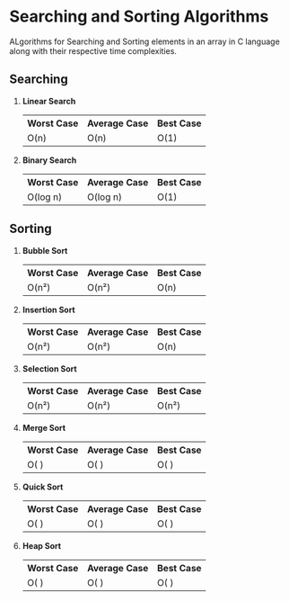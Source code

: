 <h1> Searching and Sorting Algorithms </h1>
<p> ALgorithms for Searching and Sorting elements in an array in C language along with their respective time complexities. </p>

<h2> Searching </h2>
<ol>
  <li><b> Linear Search </b> 
  <table>
    <tr>
      <th>Worst Case</th>
      <th>Average Case</th>
      <th>Best Case</th>
    </tr>
    <tr>
      <td>O(n)</td>
      <td>O(n)</td>
      <td>O(1)</td>
    </tr>
  </table>
  </li>

  <li><b> Binary Search </b>
  <table>
    <tr>
      <th>Worst Case</th>
      <th>Average Case</th>
      <th>Best Case</th>
    </tr>
    <tr>
      <td>O(log n)</td>
      <td>O(log n)</td>
      <td>O(1)</td>
    </tr>
  </table>
  </li>
</ol>


<h2> Sorting </h2>
<ol>
  <li><b> Bubble Sort </b> 
  <table>
    <tr>
      <th>Worst Case</th>
      <th>Average Case</th>
      <th>Best Case</th>
    </tr>
    <tr>
      <td>O(n²)</td>
      <td>O(n²)</td>
      <td>O(n)</td>
    </tr>
  </table>
  </li>
  
   <li><b> Insertion Sort </b>
  <table>
    <tr>
      <th>Worst Case</th>
      <th>Average Case</th>
      <th>Best Case</th>
    </tr>
    <tr>
      <td>O(n²)</td>
      <td>O(n²)</td>
      <td>O(n)</td>
    </tr>
  </table>
  </li>

  <li><b> Selection Sort </b>
  <table>
    <tr>
      <th>Worst Case</th>
      <th>Average Case</th>
      <th>Best Case</th>
    </tr>
    <tr>
      <td>O(n²)</td>
      <td>O(n²)</td>
      <td>O(n²)</td>
    </tr>
  </table>
  </li>

  <li><b> Merge Sort </b>
  <table>
    <tr>
      <th>Worst Case</th>
      <th>Average Case</th>
      <th>Best Case</th>
    </tr>
    <tr>
      <td>O( )</td>
      <td>O( )</td>
      <td>O( )</td>
    </tr>
  </table>
  </li>

  <li><b> Quick Sort </b>
  <table>
    <tr>
      <th>Worst Case</th>
      <th>Average Case</th>
      <th>Best Case</th>
    </tr>
    <tr>
      <td>O( )</td>
      <td>O( )</td>
      <td>O( )</td>
    </tr>
  </table>
  </li>

  <li><b> Heap Sort </b>
  <table>
    <tr>
      <th>Worst Case</th>
      <th>Average Case</th>
      <th>Best Case</th>
    </tr>
    <tr>
      <td>O( )</td>
      <td>O( )</td>
      <td>O( )</td>
    </tr>
  </table>
  </li>
</ol>
